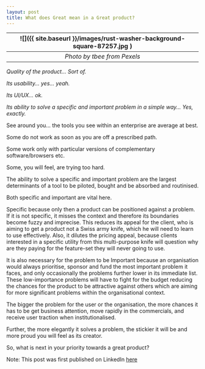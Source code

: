 ```yaml
---
layout: post
title: What does Great mean in a Great product?
---
```


| ![]({{ site.baseurl }}/images/rust-washer-background-square-87257.jpg ) |
| :---------------------------------------------------------------------: |
|                       _Photo by tbee from Pexels_                       |

_Quality of the product… Sort of._

_Its usability… yes… yeah._

_Its UI/UX… ok._

_Its ability to solve a specific and important problem in a simple way... Yes, exactly._

See around you… the tools you see within an enterprise are average at best.

Some do not work as soon as you are off a prescribed path.

Some work only with particular versions of complementary software/browsers etc.

Some, you will feel, are trying too hard.

The ability to solve a specific and important problem are the largest determinants of a tool to be piloted, bought and be absorbed and routinised.

Both specific and important are vital here.

Specific because only then a product can be positioned against a problem. If it is not specific, it misses the context and therefore its boundaries become fuzzy and imprecise. This reduces its appeal for the client, who is aiming to get a product not a Swiss army knife, which he will need to learn to use effectively. Also, it dilutes the pricing appeal, because clients interested in a specific utility from this multi-purpose knife will question why are they paying for the feature-set they will never going to use.

It is also necessary for the problem to be Important because an organisation would always prioritise, sponsor and fund the most important problem it faces, and only occasionally the problems further lower in its immediate list. These low-importance problems will have to fight for the budget reducing the chances for the product to be attractive against others which are aiming for more significant problems within the organisational context.

The bigger the problem for the user or the organisation, the more chances it has to be get business attention, move rapidly in the commercials, and receive user traction when institutionalised.

Further, the more elegantly it solves a problem, the stickier it will be and more proud you will feel as its creator.

So, what is next in your priority towards a great product?

Note: This post was first published on LinkedIn [here](https://www.linkedin.com/pulse/what-does-great-mean-product-mohit-mehta-phd)
